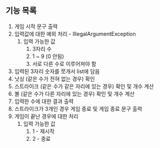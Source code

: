 ## 기능 목록
1. 게임 시작 문구 출력
2. 입력값에 대한 예외 처리 - IllegalArgumentException
   1. 입력 가능한 값
      1. 3자리 수
      2. 1 ~ 9 (0 안됨)
      3. 서로 다른 수로 이루어져야 함
3. 입력된 3자리 숫자를 쪼개서 list에 담음
4. 낫싱 (같은 수가 전혀 없는 경우) 확인
5. 스트라이크 (같은 수가 같은 자리에 있는 경우) 확인 및 개수 계산
6. 볼 (같은 수가 다른 자리에 있는 경우) 확인 및 개수 계산
7. 입력한 수에 대한 결과 출력
8. 스트라이크가 3개인 경우 게임 종료 및 게임 종료 문구 출력
9. 게임이 끝난 경우에 대한 처리
   1. 입력 가능한 값
      1. 1 - 재시작
      2. 2 - 종료